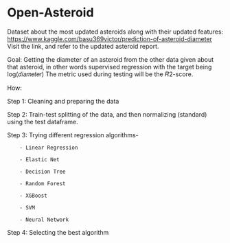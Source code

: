 # Open-Asteroid
Dataset about the most updated asteroids along with their updated features: https://www.kaggle.com/basu369victor/prediction-of-asteroid-diameter
Visit the link, and refer to the updated asteroid report.

Goal: 
Getting the diameter of an asteroid from the other data given about that asteroid, in other words supervised regression with the target being  log(𝑑𝑖𝑎𝑚𝑒𝑡𝑒𝑟)
The metric used during testing will be the  𝑅2-score.

How:

Step 1: Cleaning and preparing the data

Step 2: Train-test splitting of the data, and then normalizing (standard) using the test dataframe.

Step 3: Trying different regression algorithms-  
        
        - Linear Regression 
        
        - Elastic Net 
        
        - Decision Tree 
        
        - Random Forest
        
        - XGBoost
        
        - SVM
        
        - Neural Network

Step 4: Selecting the best algorithm
